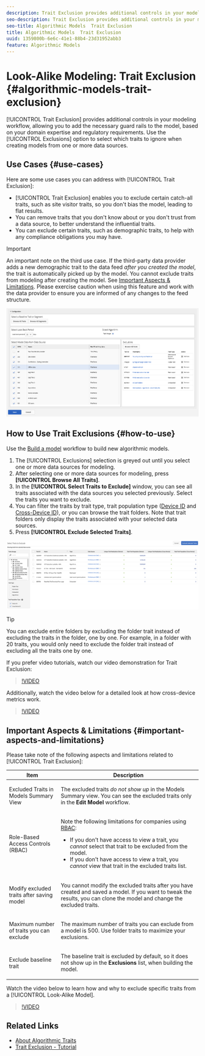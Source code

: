 ```yaml
---
description: Trait Exclusion provides additional controls in your modeling workflow, allowing you to add the necessary guard rails to the model, based on your domain expertise and regulatory requirements. Use the Exclusions option to select which traits to ignore when creating models from one or more data sources.
seo-description: Trait Exclusion provides additional controls in your modeling workflow, allowing you to add the necessary guard rails to the model, based on your domain expertise and regulatory requirements. Use the Exclusions option to select which traits to ignore when creating models from one or more data sources.
seo-title: Algorithmic Models  Trait Exclusion
title: Algorithmic Models  Trait Exclusion
uuid: 1359800b-6e6c-41e1-88b4-23d31952abb3
feature: Algorithmic Models
---
```


# Look-Alike Modeling: Trait Exclusion {#algorithmic-models-trait-exclusion}

[!UICONTROL Trait Exclusion] provides additional controls in your modeling workflow, allowing you to add the necessary guard rails to the model, based on your domain expertise and regulatory requirements. Use the [!UICONTROL Exclusions] option to select which traits to ignore when creating models from one or more data sources.

## Use Cases {#use-cases}

Here are some use cases you can address with [!UICONTROL Trait Exclusion]:

* [!UICONTROL Trait Exclusion] enables you to exclude certain catch-all traits, such as site visitor traits, so you don't bias the model, leading to flat results.
* You can remove traits that you don't know about or you don't trust from a data source, to better understand the influential traits.
* You can exclude certain traits, such as demographic traits, to help with any compliance obligations you may have.

>[!IMPORTANT]
>
>An important note on the third use case. If the third-party data provider adds a new demographic trait to the data feed *after you created the model*, the trait is automatically picked up by the model. You cannot exclude traits from modeling after creating the model. See [Important Aspects & Limitations](../../features/algorithmic-models/trait-exclusion-algo-models.md#important-aspects-and-limitations). Please exercise caution when using this feature and work with the data provider to ensure you are informed of any changes to the feed structure.

![](assets/lam_exclude_traits.png)

## How to Use Trait Exclusions {#how-to-use}

Use the [Build a model](../../features/algorithmic-models/create-model.md#build-model) workflow to build new algorithmic models.

1. The [!UICONTROL Exclusions] selection is greyed out until you select one or more data sources for modeling.
2. After selecting one or more data sources for modeling, press **[!UICONTROL Browse All Traits]**.
3. In the **[!UICONTROL Select Traits to Exclude]** window, you can see all traits associated with the data sources you selected previously. Select the traits you want to exclude.
4. You can filter the traits by trait type, trait population type ([Device ID](../../reference/ids-in-aam.md) and [Cross-Device ID](../../reference/ids-in-aam.md)), or you can browse the trait folders. Note that trait folders only display the traits associated with your selected data sources.
5. Press **[!UICONTROL Exclude Selected Traits]**.

![trait-exclusions](assets/trait-exclusions-browse-traits.png)

>[!TIP]
>
>You can exclude entire folders by excluding the folder trait instead of excluding the traits in the folder, one by one. For example, in a folder with 20 traits, you would only need to exclude the folder trait instead of excluding all the traits one by one.

If you prefer video tutorials, watch our video demonstration for Trait Exclusion: 

>[!VIDEO](https://video.tv.adobe.com/v/25569/?quality=12)

Additionally, watch the video below for a detailed look at how cross-device metrics work.

>[!VIDEO](https://docs.adobe.com/content/help/en/audience-manager-learn/tutorials/build-and-manage-audiences/profile-merge/understanding-cross-device-metrics-in-audience-manager.html)

## Important Aspects & Limitations {#important-aspects-and-limitations}

Please take note of the following aspects and limitations related to [!UICONTROL Trait Exclusion]:

<table id="table_BA5C3545BC9E4717BD567B00C803AA53"> 
 <thead> 
  <tr> 
   <th colname="col1" class="entry"> Item </th> 
   <th colname="col2" class="entry"> Description </th>
  </tr> 
 </thead>
 <tbody> 
  <tr> 
   <td colname="col1"> <p>Excluded Traits in Models Summary View </p> </td>
   <td colname="col2"> <p>The excluded traits <i>do not show up</i> in the Models Summary view. You can see the excluded traits only in the <b><span class="uicontrol"> Edit Model</span></b> workflow. </p> </td>
  </tr> 
  <tr> 
   <td colname="col1"> <p>Role-Based Access Controls (RBAC) </p> </td>
   <td colname="col2"> <p>Note the following limitations for companies using <a href="../../features/administration/administration-overview.md#administration"> RBAC</a>: </p> <p>
     <ul id="ul_38A4056C235B428C822EA4A353893786"> 
      <li id="li_2624FB35581F4807B8530910D63FFDBF">If you don't have access to view a trait, you <i>cannot</i> select that trait to be excluded from the model. </li>
      <li id="li_3FD7A12AAAA8462EA84A760C05F20379">If you don't have access to view a trait, you <i>cannot</i> view that trait in the excluded traits list. </li>
     </ul> </p> </td>
  </tr> 
  <tr> 
   <td colname="col1"> <p>Modify excluded traits after saving model </p> </td>
   <td colname="col2"> <p>You cannot modify the excluded traits after you have created and saved a model. If you want to tweak the results, you can clone the model and change the excluded traits. </p> </td>
  </tr> 
  <tr> 
   <td colname="col1"> <p>Maximum number of traits you can exclude </p> </td>
   <td colname="col2"> <p>The maximum number of traits you can exclude from a model is 500. Use folder traits to maximize your exclusions. </p> </td>
  </tr> 
  <tr> 
   <td colname="col1"> <p>Exclude baseline trait </p> </td>
   <td colname="col2"> <p>The baseline trait is excluded by default, so it does not show up in the <b><span class="uicontrol"> Exclusions</span></b> list, when building the model. </p> </td>
  </tr>
 </tbody>
</table>

Watch the video below to learn how and why to exclude specific traits from a [!UICONTROL Look-Alike Model].

>[!VIDEO](https://video.tv.adobe.com/v/25569/)

## Related Links

* [About Algorithmic Traits](/help/using/features/algorithmic-models/understanding-models.md)
* [Trait Exclusion - Tutorial](https://helpx.adobe.com/audience-manager/kt/using/excluding-traits-look-alike-model-feature-video-use.html)